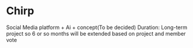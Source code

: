 # Chirp
Social Media platform + Ai + concept(To be decided)
Duration: Long-term project so 6 or so months will be extended based on project and member vote

